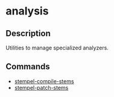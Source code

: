 ﻿# analysis

## Description

Utilities to manage specialized analyzers.

## Commands

- [stempel-compile-stems](stempel-compile-stems.md)
- [stempel-patch-stems](stempel-patch-stems.md)